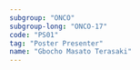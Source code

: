 ```yaml
---
subgroup: "ONCO"
subgroup-long: "ONCO-17"
code: "PS01"
tag: "Poster Presenter"
name: "Gbocho Masato Terasaki"
---
```

